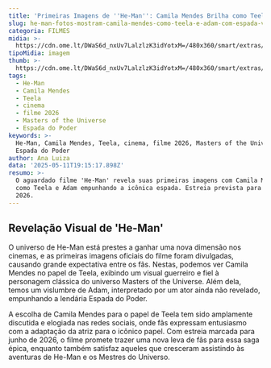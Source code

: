 ```yaml
---
title: 'Primeiras Imagens de ''He-Man'': Camila Mendes Brilha como Teela'
slug: he-man-fotos-mostram-camila-mendes-como-teela-e-adam-com-espada-veja
categoria: FILMES
midia: >-
  https://cdn.ome.lt/DWaS6d_nxUv7LalzlzK3idYotxM=/480x360/smart/extras/conteudos/he-man-teela.jpg
tipoMidia: imagem
thumb: >-
  https://cdn.ome.lt/DWaS6d_nxUv7LalzlzK3idYotxM=/480x360/smart/extras/conteudos/he-man-teela.jpg
tags:
  - He-Man
  - Camila Mendes
  - Teela
  - cinema
  - filme 2026
  - Masters of the Universe
  - Espada do Poder
keywords: >-
  He-Man, Camila Mendes, Teela, cinema, filme 2026, Masters of the Universe,
  Espada do Poder
author: Ana Luiza
data: '2025-05-11T19:15:17.898Z'
resumo: >-
  O aguardado filme 'He-Man' revela suas primeiras imagens com Camila Mendes
  como Teela e Adam empunhando a icônica espada. Estreia prevista para junho de
  2026.
---
```


## Revelação Visual de 'He-Man'

O universo de He-Man está prestes a ganhar uma nova dimensão nos cinemas, e as primeiras imagens oficiais do filme foram divulgadas, causando grande expectativa entre os fãs. Nestas, podemos ver Camila Mendes no papel de Teela, exibindo um visual guerreiro e fiel à personagem clássica do universo Masters of the Universe. Além dela, temos um vislumbre de Adam, interpretado por um ator ainda não revelado, empunhando a lendária Espada do Poder.

A escolha de Camila Mendes para o papel de Teela tem sido amplamente discutida e elogiada nas redes sociais, onde fãs expressam entusiasmo com a adaptação da atriz para o icônico papel. Com estreia marcada para junho de 2026, o filme promete trazer uma nova leva de fãs para essa saga épica, enquanto também satisfaz aqueles que cresceram assistindo às aventuras de He-Man e os Mestres do Universo.
